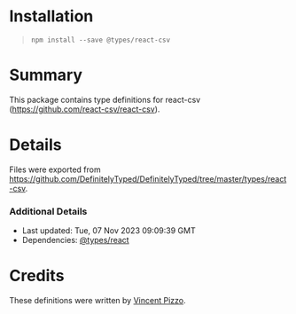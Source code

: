 # Installation
> `npm install --save @types/react-csv`

# Summary
This package contains type definitions for react-csv (https://github.com/react-csv/react-csv).

# Details
Files were exported from https://github.com/DefinitelyTyped/DefinitelyTyped/tree/master/types/react-csv.

### Additional Details
 * Last updated: Tue, 07 Nov 2023 09:09:39 GMT
 * Dependencies: [@types/react](https://npmjs.com/package/@types/react)

# Credits
These definitions were written by [Vincent Pizzo](https://github.com/vincentjames501).
